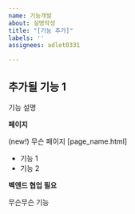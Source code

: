 ```yaml
---
name: 기능개발
about: 설명작성
title: "[기능 추가]"
labels: ''
assignees: adlet0331

---
```


## 추가될 기능 1

기능 설명

**페이지**

(new!) 무슨 페이지 [page_name.html]

- 기능 1
- 기능 2

**벡엔드 협업 필요**

무슨무슨 기능
